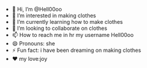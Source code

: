 - 👋 Hi, I’m @Hell00oo
- 👀 I’m interested in making clothes 
- 🌱 I’m currently learning how to make clothes 
- 💞️ I’m looking to collaborate on clothes 
- 📫 How to reach me in hr my username Hell00oo
- 😄 Pronouns: she
- ⚡ Fun fact: i have been dreaming on making clothes 
- ❤️ my love:joy 
<!---
Hell00oo/Hell00oo is a ✨ special ✨ repository because its `README.md` (this file) appears on your GitHub profile.
You can click the Preview link to take a look at your changes.
--->
